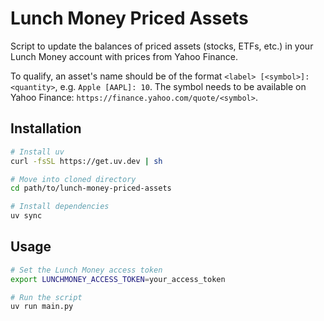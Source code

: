 # Lunch Money Priced Assets

Script to update the balances of priced assets (stocks, ETFs, etc.) in your Lunch Money account with prices from Yahoo Finance.

To qualify, an asset's name should be of the format `<label> [<symbol>]: <quantity>`, e.g. `Apple [AAPL]: 10`. The symbol needs to be available on Yahoo Finance: `https://finance.yahoo.com/quote/<symbol>`.

## Installation

```bash
# Install uv
curl -fsSL https://get.uv.dev | sh

# Move into cloned directory
cd path/to/lunch-money-priced-assets

# Install dependencies
uv sync
```

## Usage

```bash
# Set the Lunch Money access token
export LUNCHMONEY_ACCESS_TOKEN=your_access_token

# Run the script
uv run main.py
```
